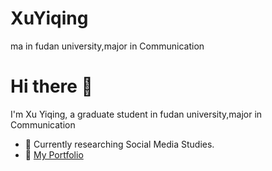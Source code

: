 # XuYiqing
ma in fudan university,major in Communication
# Hi there 👋
I'm Xu Yiqing, a graduate student in fudan university,major in Communication
- 🌱 Currently researching Social Media Studies.  
- 🔗 [My Portfolio](file:///Users/qingqing/Desktop/UNC/COMM/DDDDQ2023.github.io/1028profolio/index.html)  
